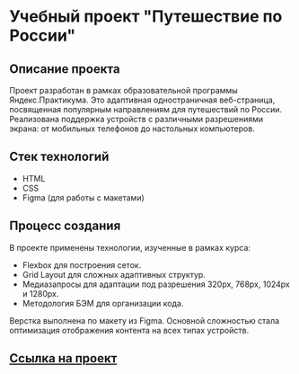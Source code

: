 # Учебный проект "Путешествие по России"

## Описание проекта

Проект разработан в рамках образовательной программы Яндекс.Практикума. Это адаптивная одностраничная веб-страница, посвященная популярным направлениям для путешествий по России. Реализована поддержка устройств с различными разрешениями экрана: от мобильных телефонов до настольных компьютеров.

## Стек технологий

- HTML
- CSS
- Figma (для работы с макетами)

## Процесс создания

В проекте применены технологии, изученные в рамках курса:  
- Flexbox для построения сеток.  
- Grid Layout для сложных адаптивных структур.  
- Медиазапросы для адаптации под разрешения 320px, 768px, 1024px и 1280px.  
- Методология БЭМ для организации кода.  

Верстка выполнена по макету из Figma. Основной сложностью стала оптимизация отображения контента на всех типах устройств.

## [Ссылка на проект](https://egorx2000.github.io/Project_Traveling_in_Russia/)